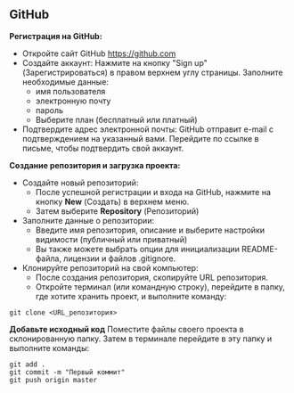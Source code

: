 GitHub
------

**Регистрация на GitHub:**

* Откройте сайт GitHub https://github.com
* Создайте аккаунт: Нажмите на кнопку "Sign up" (Зарегистрироваться) в правом верхнем углу страницы. Заполните необходимые данные:
    * имя пользователя
    * электронную почту
    * пароль
    * Выберите план (бесплатный или платный)
* Подтвердите адрес электронной почты:
  GitHub отправит e-mail с подтверждением на указанный вами. Перейдите по ссылке в письме, чтобы подтвердить свой аккаунт.

**Создание репозитория и загрузка проекта:**

* Создайте новый репозиторий:
    * После успешной регистрации и входа на GitHub, нажмите на кнопку **New** (Создать) в верхнем меню.
    * Затем выберите **Repository** (Репозиторий)
* Заполните данные о репозитории:
    * Введите имя репозитория, описание и выберите настройки видимости (публичный или приватный)
    * Вы также можете выбрать опции для инициализации README-файла, лицензии и файлов .gitignore.
* Клонируйте репозиторий на свой компьютер:
    * После создания репозитория, скопируйте URL репозитория.
    * Откройте терминал (или командную строку), перейдите в папку, где хотите хранить проект, и выполните команду:

```shell
git clone <URL_репозитория>
```

**Добавьте исходный код**
Поместите файлы своего проекта в склонированную папку. Затем в терминале перейдите в эту папку и выполните команды:

```shell
git add .
git commit -m "Первый коммит"
git push origin master
```

